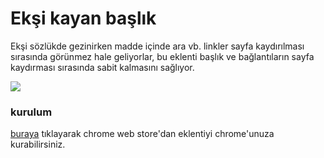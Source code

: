 Ekşi kayan başlık
===============

Ekşi sözlükde gezinirken madde içinde ara vb. linkler sayfa kaydırılması sırasında görünmez hale geliyorlar, bu eklenti başlık  ve bağlantıların sayfa kaydırması sırasında sabit kalmasını sağlıyor.



<img src="http://i.imgur.com/QxnsLhT.png">

### kurulum ###

<a href="https://chrome.google.com/webstore/detail/ek%C5%9Fi-s%C3%B6zl%C3%BCk-sabit-ba%C5%9Fl%C4%B1k/bcnpbdofeccifobpbggknafdlmackhnc?hl=tr&amp;gl=TR">buraya</a> tıklayarak chrome web store'dan eklentiyi chrome'unuza kurabilirsiniz.
